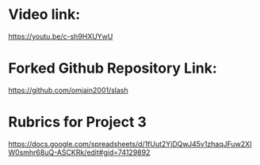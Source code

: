 # Video link:

<https://youtu.be/c-sh9HXUYwU>

# Forked Github Repository Link:

<https://github.com/omjain2001/slash>

# Rubrics for Project 3

<https://docs.google.com/spreadsheets/d/1fUut2YjDQwJ45v1zhaqJFuw2XIW0smhr68uQ-ASCKRk/edit#gid=74129892>
